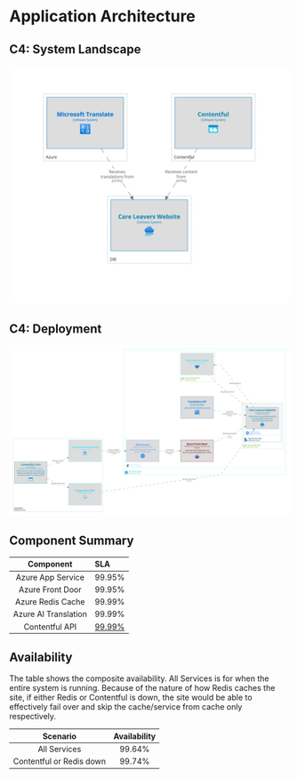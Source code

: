 # Application Architecture

## C4: System Landscape

![System Landscape](../images/system-landscape.png)

## C4: Deployment
![Deployment](../images/deployment.png)

## Component Summary

|      Component       | SLA                                               |
|:--------------------:|:--------------------------------------------------|
|  Azure App Service   | 99.95%                                            |
|   Azure Front Door   | 99.95%                                            |
|  Azure Redis Cache   | 99.99%                                            |
| Azure AI Translation | 99.99%                                            |
|    Contentful API    | [99.99%](https://www.contentful.com/enterprise/)  |

## Availability

The table shows the composite availability. All Services is for when the entire system is running.
Because of the nature of how Redis caches the site, if either Redis or Contentful is down, the site would be able to
effectively fail over and skip the cache/service from cache only respectively.

|         Scenario         | Availability |
|:------------------------:|:------------:|
|      All Services        |    99.64%    |
| Contentful or Redis down |    99.74%    |"